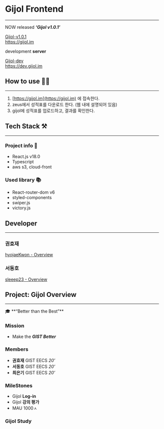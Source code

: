# Gijol Frontend

---

NOW released ***‘Gijol v1.0.1’***

[Gijol-v1.0.1](https://gijol.im/)<br /> https://gijol.im

development **server**

[Gijol-dev](https://dev.gijol.im/) <br />https://dev.gijol.im

## How to use 🤷‍♂️

---

1. [https://gijol.im](https://gijol.im) 에 접속한다.
2. zeus에서 성적표를 다운로드 한다. (웹 내에 설명되어 있음)
3. gijol에 성적표를 업로드하고, 결과를 확인한다.

## Tech Stack ⚒️

---

### Project info 💁

- React.js v18.0
- Typescript
- aws s3, cloud-front

### Used library 📚

- React-router-dom v6
- styled-components
- swiper.js
- victory.js

## Developer

---

### 권효재

[hyojaeKwon - Overview](https://github.com/hyojaeKwon)

### 서동호

[sleeep23 - Overview](https://github.com/sleeep23)

## Project: Gijol Overview

---

<aside>
🎓 **“Better than the Best”**

</aside>

### Mission

- Make the ***GIST Better***

### Members

- **권효재** GIST EECS *20’*
- **서동호** GIST EECS *20’*
- **최은기** GIST EECS *20’*

### MileStones

- Gijol **Log-in**
- Gijol **강의 평가**
- MAU 1000ㅅ

### Gijol Study
